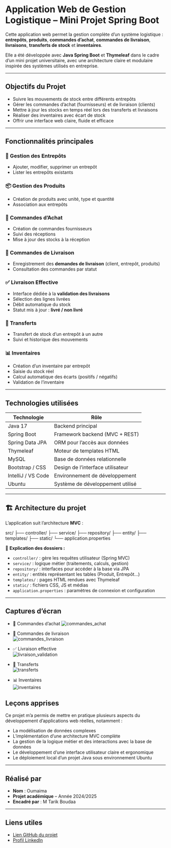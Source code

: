 # Application Web de Gestion Logistique – Mini Projet Spring Boot

Cette application web permet la gestion complète d’un système logistique : **entrepôts**, **produits**, **commandes d’achat**, **commandes de livraison**, **livraisons**, **transferts de stock** et **inventaires**.

Elle a été développée avec **Java Spring Boot** et **Thymeleaf** dans le cadre d’un mini projet universitaire, avec une architecture claire et modulaire inspirée des systèmes utilisés en entreprise.

---

##  Objectifs du Projet

- Suivre les mouvements de stock entre différents entrepôts  
- Gérer les commandes d’achat (fournisseurs) et de livraison (clients)  
- Mettre à jour les stocks en temps réel lors des transferts et livraisons  
- Réaliser des inventaires avec écart de stock  
- Offrir une interface web claire, fluide et efficace  

---

##  Fonctionnalités principales

### 🏢 Gestion des Entrepôts
- Ajouter, modifier, supprimer un entrepôt  
- Lister les entrepôts existants  

### 📦 Gestion des Produits
- Création de produits avec unité, type et quantité  
- Association aux entrepôts  

### 🛒 Commandes d’Achat
- Création de commandes fournisseurs  
- Suivi des réceptions  
- Mise à jour des stocks à la réception  

### 🚚 Commandes de Livraison
- Enregistrement des **demandes de livraison** (client, entrepôt, produits)  
- Consultation des commandes par statut  

### ✅ Livraison Effective
- Interface dédiée à la **validation des livraisons**  
- Sélection des lignes livrées  
- Débit automatique du stock  
- Statut mis à jour : **livré / non livré**  

### 🔁 Transferts
- Transfert de stock d’un entrepôt à un autre  
- Suivi et historique des mouvements  

### 📊 Inventaires
- Création d’un inventaire par entrepôt  
- Saisie du stock réel  
- Calcul automatique des écarts (positifs / négatifs)  
- Validation de l’inventaire  

---

##  Technologies utilisées

| Technologie        | Rôle                                 |
|--------------------|---------------------------------------|
| Java 17            | Backend principal                     |
| Spring Boot        | Framework backend (MVC + REST)        |
| Spring Data JPA    | ORM pour l’accès aux données          |
| Thymeleaf          | Moteur de templates HTML              |
| MySQL              | Base de données relationnelle         |
| Bootstrap / CSS    | Design de l’interface utilisateur     |
| IntelliJ / VS Code | Environnement de développement        |
| Ubuntu             | Système de développement utilisé      |

---

## 🏗 Architecture du projet

L’application suit l’architecture **MVC** :

src/
├── controller/
├── service/
├── repository/
├── entity/
├── templates/
├── static/
└── application.properties

📁 **Explication des dossiers :**

- `controller/` : gère les requêtes utilisateur (Spring MVC)  
- `service/` : logique métier (traitements, calculs, gestion)  
- `repository/` : interfaces pour accéder à la base via JPA  
- `entity/` : entités représentant les tables (Produit, Entrepôt…)  
- `templates/` : pages HTML rendues avec Thymeleaf  
- `static/` : fichiers CSS, JS et médias  
- `application.properties` : paramètres de connexion et configuration  

---

##  Captures d’écran 
- 🛒 Commandes d’achat 
  ![commandes_achat](assets/commandes_achat.png)

- 🚚 Commandes de livraison  
  ![commandes_livraison](assets/commandes_livraison.png)

- ✅ Livraison effective  
  ![livraison_validation](assets/livraison_validation.png)

- 🔁 Transferts  
  ![transferts](assets/transferts.png)

- 📊 Inventaires  
  ![inventaires](assets/inventaires.png)
##  Leçons apprises

Ce projet m’a permis de mettre en pratique plusieurs aspects du développement d’applications web réelles, notamment :

- La modélisation de données complexes
- L’implémentation d’une architecture MVC complète
- La gestion de la logique métier et des interactions avec la base de données
- Le développement d’une interface utilisateur claire et ergonomique
- Le déploiement local d’un projet Java sous environnement Ubuntu

---

##  Réalisé par

- **Nom** : Oumaima  
- **Projet académique** – Année 2024/2025  
- **Encadré par** : M Tarik Boudaa

---

##  Liens utiles

-  [Lien GitHub du projet](https://github.com/ton-utilisateur/gestion-logistique)  
-  [Profil LinkedIn](https://www.linkedin.com/in/ton-lien)
